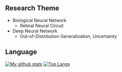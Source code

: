 ## Research Theme
- Biological Neural Network
  - Retinal Neural Circuit
- Deep Neural Network
  - Out-of-Distribution Generalization, Uncertainty

## Language

[![My github stats](https://github-readme-stats.vercel.app/api?username=Kei-t76&count_private=true&show_icons=true&theme=radical)](https://github.com/anuraghazra/github-readme-stats) [![Top Langs](https://github-readme-stats.vercel.app/api/top-langs/?username=Kei-t76&show_icons=true&theme=radical&hide=jupyter%20notebook)](https://github.com/anuraghazra/github-readme-stats)



